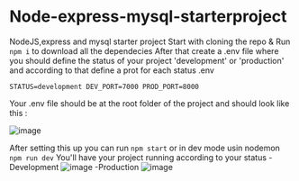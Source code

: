 # Node-express-mysql-starterproject
NodeJS,express and mysql starter project 
Start with cloning the repo & Run ` npm i ` to download all the dependecies
After that create a .env file where you should define the status of your project 'development' or 'production' and according to that define a prot for each status
.env 

`STATUS=development
DEV_PORT=7000
PROD_PORT=8000`


Your .env file should be at the root folder of the project and should look like this :

![image](https://user-images.githubusercontent.com/37881219/149551349-89546ef3-9bb2-4bcc-b555-1f55e1adc322.png)

After setting this up you can run `npm start` or in dev mode usin nodemon `npm run dev` 
You'll have your project running according to your status
-Development
![image](https://user-images.githubusercontent.com/37881219/149552039-5001c3fd-98e1-45e8-a4e7-cf2148d0f00e.png)
-Production
![image](https://user-images.githubusercontent.com/37881219/149552169-7abfe426-3818-4fe4-a5b5-11ebb829820a.png)


